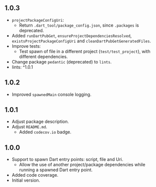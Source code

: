 ## 1.0.3

- `projectPackageConfigUri`:
  - Return `.dart_tool/package_config.json`, since `.packages` is deprecated.
- Added `runDartPubGet`, `ensureProjectDependenciesResolved`,
  `existsProjectPackageConfigUri` and `cleanDartPubGetGeneratedFiles`.
- Improve tests:
  - Test spawn of file in a different project (`test/test_project`),
    with different dependencies.
- Change package `pedantic` (deprecated) to `lints`.
- lints: ^1.0.1

## 1.0.2

- Improved `spawnedMain` console logging.

## 1.0.1

- Adjust package description.
- Adjust `README.md`.
  - Added `codecov.io` badge.

## 1.0.0

- Support to spawn Dart entry points: script, file and Uri.
  - Allow the use of another project/package dependencies while
    running a spawned Dart entry point.
- Added code coverage.
- Initial version.
